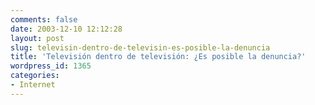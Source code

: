 ```yaml
---
comments: false
date: 2003-12-10 12:12:28
layout: post
slug: televisin-dentro-de-televisin-es-posible-la-denuncia
title: 'Televisión dentro de televisión: ¿Es posible la denuncia?'
wordpress_id: 1365
categories:
- Internet
---
```


